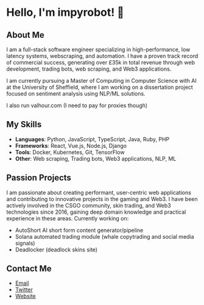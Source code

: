 # Hello, I'm impyrobot! 👋

## About Me

I am a full-stack software engineer specializing in high-performance, low latency systems, webscraping, and automation. I have a proven track record of commercial success, generating over £35k in total revenue through web development, trading bots, web scraping, and Web3 applications.

I am currently pursuing a Master of Computing in Computer Science with AI at the University of Sheffield, where I am working on a dissertation project focused on sentiment analysis using NLP/ML solutions.

I also run valhour.com (I need to pay for proxies though)

## My Skills

- **Languages**: Python, JavaScript, TypeScript, Java, Ruby, PHP
- **Frameworks**: React, Vue.js, Node.js, Django
- **Tools**: Docker, Kubernetes, Git, TensorFlow
- **Other**: Web scraping, Trading bots, Web3 applications, NLP, ML

## Passion Projects

I am passionate about creating performant, user-centric web applications and contributing to innovative projects in the gaming and Web3. I have been actively involved in the CSGO community, skin trading, and Web3 technologies since 2016, gaining deep domain knowledge and practical experience in these areas.
Currently working on: 
- AutoShort AI short form content generator/pipeline 
- Solana automated trading module (whale copytrading and social media signals)
- Deadlocker (deadlock skins site)

## Contact Me

- [Email](mailto:igalaxyray@gmail.com)
- [Twitter]((https://twitter.com/impyrobot))
- [Website](https://impyrobot.github.io/portfolio/)
